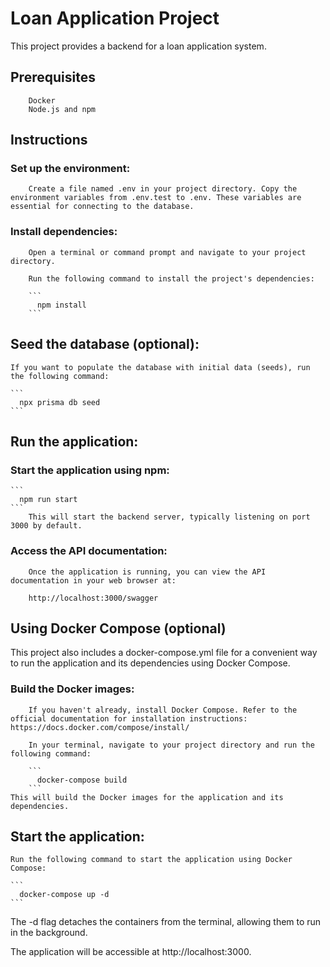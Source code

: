 # Loan Application Project

This project provides a backend for a loan application system.

## Prerequisites

```
    Docker
    Node.js and npm
```

## Instructions

   ### Set up the environment:
        Create a file named .env in your project directory. Copy the environment variables from .env.test to .env. These variables are essential for connecting to the database.

   ### Install dependencies:

        Open a terminal or command prompt and navigate to your project directory.

        Run the following command to install the project's dependencies:

        ```
          npm install
        ```

## Seed the database (optional):

    If you want to populate the database with initial data (seeds), run the following command:

    ```
      npx prisma db seed
    ```

## Run the application:

  ### Start the application using npm:

    ```
      npm run start
    ```
        This will start the backend server, typically listening on port 3000 by default.

  ### Access the API documentation:

        Once the application is running, you can view the API documentation in your web browser at:

        http://localhost:3000/swagger

## Using Docker Compose (optional)

This project also includes a docker-compose.yml file for a convenient way to run the application and its dependencies using Docker Compose.

  ###  Build the Docker images:

        If you haven't already, install Docker Compose. Refer to the official documentation for installation instructions: https://docs.docker.com/compose/install/

        In your terminal, navigate to your project directory and run the following command:

        ```
          docker-compose build
        ```
    This will build the Docker images for the application and its dependencies.

## Start the application:

    Run the following command to start the application using Docker Compose:

    ```
      docker-compose up -d
    ```

The -d flag detaches the containers from the terminal, allowing them to run in the background.

The application will be accessible at http://localhost:3000.
